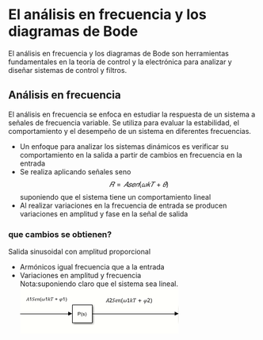 # El análisis en frecuencia y los diagramas de Bode
El análisis en frecuencia y los diagramas de Bode son herramientas fundamentales en la teoría de control y la electrónica para analizar y diseñar sistemas de control y filtros.
## Análisis en frecuencia
El análisis en frecuencia se enfoca en estudiar la respuesta de un sistema a señales de frecuencia variable. Se utiliza para evaluar la estabilidad, el comportamiento y el desempeño de un sistema en diferentes frecuencias.
* Un enfoque para analizar los sistemas dinámicos es
verificar su comportamiento en la salida a partir de
cambios en frecuencia en la entrada
* Se realiza aplicando señales seno $$𝑅 = 𝐴𝑠𝑒𝑛(𝜔𝑘𝑇 + 𝜃)$$
suponiendo que el sistema tiene un comportamiento
lineal
* Al realizar variaciones en la frecuencia de entrada se
producen variaciones en amplitud y fase en la señal de
salida
### que cambios se obtienen?
Salida sinusoidal con amplitud proporcional
* Armónicos igual frecuencia que a la entrada
* Variaciones en amplitud y frecuencia<br>
Nota:suponiendo claro que el sistema sea lineal.
![](Imagenes/Ps.PNG)


